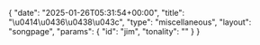 {
    "date": "2025-01-26T05:31:54+00:00",
    "title": "\u0414\u0436\u0438\u043c",
    "type": "miscellaneous",
    "layout": "songpage",
    "params": {
        "id": "jim",
        "tonality": ""
    }
}
